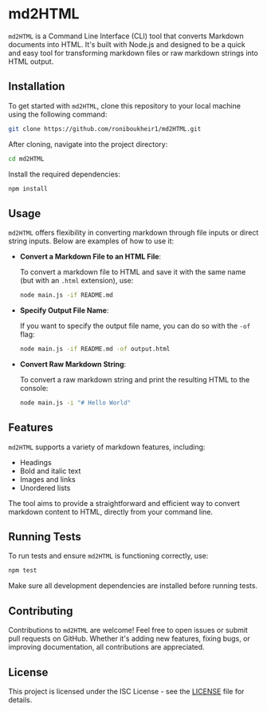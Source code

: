 # md2HTML

`md2HTML` is a Command Line Interface (CLI) tool that converts Markdown documents into HTML. It's built with Node.js and designed to be a quick and easy tool for transforming markdown files or raw markdown strings into HTML output.

## Installation

To get started with `md2HTML`, clone this repository to your local machine using the following command:

```bash
git clone https://github.com/roniboukheir1/md2HTML.git
```

After cloning, navigate into the project directory:

```bash
cd md2HTML
```

Install the required dependencies:

```bash
npm install
```

## Usage

`md2HTML` offers flexibility in converting markdown through file inputs or direct string inputs. Below are examples of how to use it:

- **Convert a Markdown File to an HTML File**:

  To convert a markdown file to HTML and save it with the same name (but with an `.html` extension), use:

  ```bash
  node main.js -if README.md
  ```

- **Specify Output File Name**:

  If you want to specify the output file name, you can do so with the `-of` flag:

  ```bash
  node main.js -if README.md -of output.html
  ```

- **Convert Raw Markdown String**:

  To convert a raw markdown string and print the resulting HTML to the console:

  ```bash
  node main.js -i "# Hello World"
  ```

## Features

`md2HTML` supports a variety of markdown features, including:

- Headings
- Bold and italic text
- Images and links
- Unordered lists

The tool aims to provide a straightforward and efficient way to convert markdown content to HTML, directly from your command line.

## Running Tests

To run tests and ensure `md2HTML` is functioning correctly, use:

```bash
npm test
```

Make sure all development dependencies are installed before running tests.

## Contributing

Contributions to `md2HTML` are welcome! Feel free to open issues or submit pull requests on GitHub. Whether it's adding new features, fixing bugs, or improving documentation, all contributions are appreciated.

## License

This project is licensed under the ISC License - see the [LICENSE](https://github.com/roniboukheir1/md2HTML/blob/main/LICENSE) file for details.
